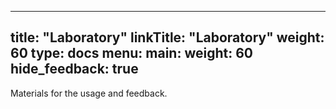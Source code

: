 

---
title: "Laboratory"
linkTitle: "Laboratory"
weight: 60
type: docs
menu:
  main:
    weight: 60
hide_feedback: true
---

Materials for the usage and feedback.
